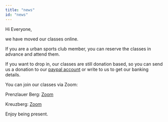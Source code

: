 ```yaml
---
title: "news"
id: "news"
---
```


Hi Everyone,

we have moved our classes online. 

If you are a urban sports club member, you can reserve the classes in advance and attend them. 

If you want to drop in, our classes are still donation based, so you can send us a donation to our [paypal account](https://www.paypal.me/GreenYoga) or write to us to get our banking details. 

You can join our classes via Zoom:

Prenzlauer Berg: [Zoom](https://zoom.us/j/2406630203)

Kreuzberg: [Zoom](https://us04web.zoom.us/j/500803734)

Enjoy being present.